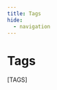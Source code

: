 ```yaml
---
title: Tags
hide:
  - navigation
---
```

<style>
  .md-content__button {
    display: none;
  }
</style>
# Tags

[TAGS]
